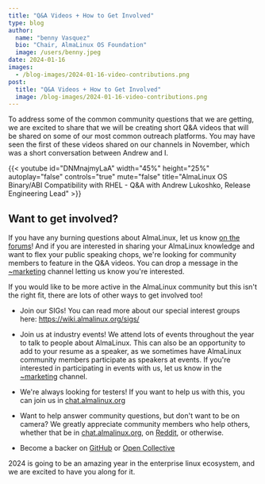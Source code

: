 ```yaml
---
title: "Q&A Videos + How to Get Involved"
type: blog
author:
  name: "benny Vasquez"
  bio: "Chair, AlmaLinux OS Foundation"
  image: /users/benny.jpeg
date: 2024-01-16
images:
  - /blog-images/2024-01-16-video-contributions.png
post:
  title: "Q&A Videos + How to Get Involved"
  image: /blog-images/2024-01-16-video-contributions.png
---
```


To address some of the common community questions that we are getting, we are excited to share that we will be creating short Q&A videos that will be shared on some of our most common outreach platforms. You may have seen the first of these videos shared on our channels in November, which was a short conversation between Andrew and I.

{{< youtube id="DNMnajmyLaA" width="45%" height="25%" autoplay="false" controls="true" mute="false" title="AlmaLinux OS Binary/ABI Compatibility with RHEL - Q&A with Andrew Lukoshko, Release Engineering Lead" >}}

## Want to get involved?

If you have any burning questions about AlmaLinux, let us know [on the forums](https://forums.almalinux.org/t/faq-q-a-video-questions/3445)! And if you are interested in sharing your AlmaLinux knowledge and want to flex your public speaking chops, we're looking for community members to feature in the Q&A videos. You can drop a message in the [~marketing](https://chat.almalinux.org/almalinux/channels/marketing) channel letting us know you're interested.

If you would like to be more active in the AlmaLinux community but this isn't the right fit, there are lots of other ways to get involved too!

- Join our SIGs! You can read more about our special interest groups here: <https://wiki.almalinux.org/sigs/>

- Join us at industry events! We attend lots of events throughout the year to talk to people about AlmaLinux. This can also be an opportunity to add to your resume as a speaker, as we sometimes have AlmaLinux community members participate as speakers at events. If you're interested in participating in events with us, let us know in the [~marketing](https://chat.almalinux.org/almalinux/channels/marketing) channel.

- We're always looking for testers! If you want to help us with this, you can join us in [chat.almalinux.org](https://chat.almalinux.org/almalinux/pl/5o5ffzjc53djtrifnuqdeb1ser)

- Want to help answer community questions, but don't want to be on camera? We greatly appreciate community members who help others, whether that be in [chat.almalinux.org](https://chat.almalinux.org/almalinux/pl/5o5ffzjc53djtrifnuqdeb1ser), on [Reddit](https://www.reddit.com/r/AlmaLinux/), or otherwise.

- Become a backer on [GitHub](https://github.com/sponsors/AlmaLinux#sponsors) or [Open Collective](https://opencollective.com/almalinux-os-foundation)

2024 is going to be an amazing year in the enterprise linux ecosystem, and we are excited to have you along for it.
